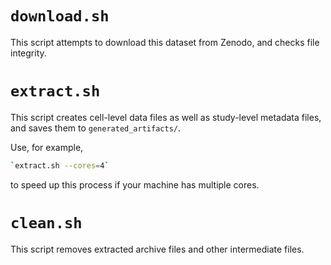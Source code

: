 # `download.sh`
This script attempts to download this dataset from Zenodo, and checks file integrity.

# `extract.sh`
This script creates cell-level data files as well as study-level metadata files, and saves them to `generated_artifacts/`.

Use, for example,
```sh
`extract.sh --cores=4`
```
to speed up this process if your machine has multiple cores.

# `clean.sh`
This script removes extracted archive files and other intermediate files.
